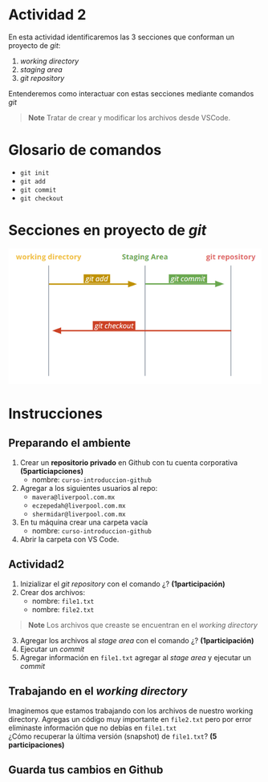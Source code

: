 # Actividad 2
En esta actividad identificaremos las 3 secciones que conforman
un proyecto de *git*:
   1. *working directory*
   2. *staging area*
   3. *git repository*

Entenderemos como interactuar con estas secciones mediante comandos *git*

> **Note**
> Tratar de crear y modificar los archivos desde VSCode.

# Glosario de comandos
- `git init`
- `git add`
- `git commit`
- `git checkout`

# Secciones en proyecto de *git*
![Alt text](/img/secciones.PNG?raw=true "Secciones")


# Instrucciones
## Preparando el ambiente
1. Crear un **repositorio privado** en Github con tu cuenta corporativa **(5particiapciones)**
      - nombre: `curso-introduccion-github`
2. Agregar a los siguientes usuarios al repo:
      - `mavera@liverpool.com.mx`
      - `eczepedah@liverpool.com.mx`
      - `shermidar@liverpool.com.mx`
3. En tu máquina crear una carpeta vacía
      - nombre: `curso-introduccion-github`
4. Abrir la carpeta con VS Code.

## Actividad2
1. Inizializar el *git repository* con el comando ¿? **(1participación)**
2. Crear dos archivos:
      - nombre: `file1.txt`
      - nombre: `file2.txt`
> **Note**
> Los archivos que creaste se encuentran en el *working directory*
3. Agregar los archivos al *stage area* con el comando ¿? **(1participación)**
4. Ejecutar un *commit*
5. Agregar información en `file1.txt` agregar al *stage area* y ejecutar un *commit* 

##  Trabajando en el *working directory*<br/>
Imaginemos que estamos trabajando con los archivos de nuestro working directory.
Agregas un código muy importante en `file2.txt` pero por error eliminaste información
que no debías en `file1.txt`<br/>
¿Cómo recuperar la última versión (snapshot) de `file1.txt`? **(5 participaciones)**

## Guarda tus cambios en Github

